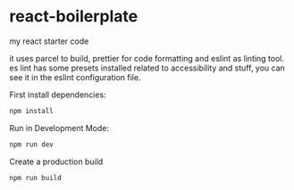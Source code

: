 # react-boilerplate

my react starter code

it uses parcel to build, prettier for code formatting and eslint as linting tool. es lint has some presets installed related to accessibility and stuff, you can see it in the eslint configuration file.

First install dependencies:

```sh
npm install
```

Run in Development Mode:

```sh
npm run dev
```

Create a production build

```sh
npm run build
```
